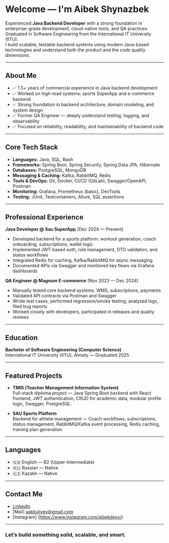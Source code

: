# Welcome — I'm Aibek Shynazbek

Experienced **Java Backend Developer** with a strong foundation in enterprise-grade development, cloud-native tools, and QA practices.  
Graduated in Software Engineering from the International IT University (IITU).  
I build scalable, testable backend systems using modern Java-based technologies and understand both the product and the code quality dimensions.

---

## About Me

- ✅ 1.5+ years of commercial experience in Java backend development
- ✅ Worked on high-load systems: sports SuperApp and e-commerce backend
- ✅ Strong foundation in backend architecture, domain modeling, and system design
- ✅ Former QA Engineer — deeply understand testing, logging, and observability
- ✅ Focused on reliability, readability, and maintainability of backend code

---

## Core Tech Stack

- **Languages:** Java, SQL, Bash
- **Frameworks:** Spring Boot, Spring Security, Spring Data JPA, Hibernate
- **Databases:** PostgreSQL, MongoDB
- **Messaging & Caching:** Kafka, RabbitMQ, Redis
- **Tools & DevOps:** Git, Docker, CI/CD (GitLab), Swagger/OpenAPI, Postman
- **Monitoring:** Grafana, Prometheus (basic), DevTools
- **Testing:** JUnit, Testcontainers, Allure, SQL assertions

---

## Professional Experience

**Java Developer @ Sau SuperApp** (Dec 2024 — Present)  
- Developed backend for a sports platform: workout generation, coach onboarding, subscriptions, wallet logic  
- Implemented JWT-based auth, role management, DTO validation, and status workflows  
- Integrated Redis for caching, Kafka/RabbitMQ for async messaging  
- Documented APIs via Swagger and monitored key flows via Grafana dashboards

**QA Engineer @ Magnum E-commerce** (Nov 2023 — Dec 2024)  
- Manually tested core backend systems: WMS, subscriptions, payments  
- Validated API contracts via Postman and Swagger  
- Wrote test cases, performed regression/smoke testing, analyzed logs, filed bug reports  
- Worked closely with developers, participated in releases and quality reviews

---

## Education

**Bachelor of Software Engineering (Computer Science)**  
International IT University (IITU), Almaty — Graduated 2025

---

## Featured Projects

- **TMIS (Teacher Management Information System)**  
  Full-stack diploma project — Java Spring Boot backend with React frontend, JWT authentication, CRUD for academic data, modular profile logic, Swagger, PostgreSQL.

- **SAU Sports Platform**  
  Backend for athlete management — Coach workflows, subscriptions, status management, RabbitMQ/Kafka event processing, Redis caching, training plan generation.

---

## Languages

- 🇬🇧 English — B2 (Upper-Intermediate)  
- 🇷🇺 Russian — Native  
- 🇰🇿 Kazakh — Native

---

## Contact Me

- [LinkedIn](https://www.linkedin.com/in/aibek-shynazbek-69458723a/)
- [Mail] aakkuliyev@gmail.com
- [Instagram] (https://www.instagram.com/aibekdevx/)

---

### Let’s build something solid, scalable, and smart.
